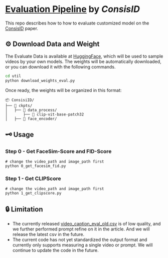 # <u>Evaluation Pipeline</u> by *ConsisID*
This repo describes how to how to evaluate customized model on the [ConsisID](https://arxiv.org/abs/2411.17440) paper.

## ⚙️ Download Data and Weight

The Evaluate Data is available at [HuggingFace](https://huggingface.co/datasets/BestWishYsh/ConsisID-preview-Data), which will be used to sample videos by your own models. The weights will be automatically downloaded, or you can download it with the following commands.

```bash
cd util
python download_weights_eval.py
```

Once ready, the weights will be organized in this format:

```
📦 ConsisiID/
├── 📂 ckpts/
│   ├── 📂 data_process/
│       ├── 📂 clip-vit-base-patch32
│   ├── 📂 face_encoder/
```

## 🗝️ Usage

### Step 0 - Get FaceSim-Score and FID-Score

```
# change the video_path and image_path first
python 0_get_facesim_fid.py
```

### Step 1 - Get CLIPScore

```
# change the video_path and image_path first
python 1_get_clipscore.py
```

## 🔒 Limitation

- The currently released [video_caption_eval_old.csv](https://huggingface.co/datasets/BestWishYsh/ConsisID-preview-Data/blob/main/video_caption_eval_old.csv) is of low quality, and we further performed prompt refine on it in the article.  And we will release the latest csv in the future.
- The current code has not yet standardized the output format and currently only supports measuring a single video or prompt. We will continue to update the code in the future.
